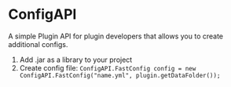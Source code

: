 # ConfigAPI
A simple Plugin API for plugin developers that allows you to create additional configs.
1. Add .jar as a library to your project
2. Create config file: ```ConfigAPI.FastConfig config = new ConfigAPI.FastConfig("name.yml", plugin.getDataFolder());```

